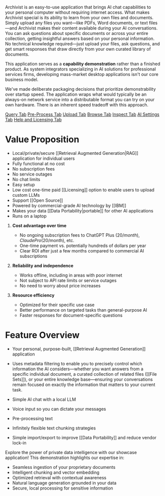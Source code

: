 Archivist is an easy-to-use application that brings AI chat capabilities to your personal computer without requiring internet access. What makes Archivist special is its ability to learn from your own files and documents. Simply upload any files you want—like PDFs, Word documents, or text files—and Archivist makes their content available during your AI conversations. You can ask questions about specific documents or across your entire collection, getting insightful answers based on your personal information. No technical knowledge required—just upload your files, ask questions, and get smart responses that draw directly from your own curated library of documents.

This application serves as a **capability demonstration** rather than a finished product. As system integrators specializing in AI solutions for professional services firms, developing mass-market desktop applications isn't our core business model.

We've made deliberate packaging decisions that prioritize demonstrability over startup speed. The application wraps what would typically be an always-on network service into a distributable format you can try on your own hardware. There is an inherent speed tradeoff with this approach.

[Query Tab](tabs/query.md)
[Pre-Process Tab](tabs/pre-process.md)
[Upload Tab](tabs/upload.md)
[Browse Tab](tabs/browse.md)
[Inspect Tab](tabs/inspect.md)
[AI Settings Tab](tabs/ai_settings.md)
[Help and Licensing Tab](tabs/help_and_licensing.md)

# Value Proposition

- Local/private/secure [[Retrieval Augmented Generation|RAG]] application for individual users
- Fully functional at no cost
- No subscription fees
- No service outages
- No chat limits
- Easy setup
- Low cost one-time paid [[Licensing]] option to enable users to upload custom LLMs
- Support [[Open Source]]
- Powered by commercial-grade AI technology by [[IBM]]
- Makes your data [[Data Portability|portable]] for other AI applications
- Runs on a laptop


1. **Cost advantage over time**
    - No ongoing subscription fees to ChatGPT Plus ($20/month), Claude Pro ($20/month), etc.
    - One-time payment vs. potentially hundreds of dollars per year
    - Clear ROI after just a few months compared to commercial AI subscriptions

2. **Reliability and independence**
    - Works offline, including in areas with poor internet
    - Not subject to API rate limits or service outages
    - No need to worry about price increases

3. **Resource efficiency**
    - Optimized for their specific use case
    - Better performance on targeted tasks than general-purpose AI
    - Faster responses for document-specific questions

# Feature Overview

- Your personal, purpose-built, [[Retrieval Augmented Generation]] application

- Uses metadata filtering to enable you to precisely control which information the AI considers—whether you want answers from a specific individual document, a curated collection of related files ([[File Sets]]), or your entire knowledge base—ensuring your conversations remain focused on exactly the information that matters to your current task.

- Simple AI chat with a local LLM

- Voice input so you can dictate your messages

- Pre-processing text

- Infinitely flexible text chunking strategies

- Simple import/export to improve [[Data Portability]] and reduce vendor lock-in

Explore the power of private data intelligence with our showcase application! This demonstration highlights our expertise in:

- Seamless ingestion of your proprietary documents
- Intelligent chunking and vector embedding
- Optimized retrieval with contextual awareness
- Natural language generation grounded in your data
- Secure, local processing for sensitive information
